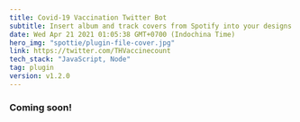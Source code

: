 ```yaml
---
title: Covid-19 Vaccination Twitter Bot
subtitle: Insert album and track covers from Spotify into your designs
date: Wed Apr 21 2021 01:05:38 GMT+0700 (Indochina Time)
hero_img: "spottie/plugin-file-cover.jpg"
link: https://twitter.com/THVaccinecount
tech_stack: "JavaScript, Node"
tag: plugin
version: v1.2.0
---
```


<h3 class="text-center">
Coming soon!
</h3>
